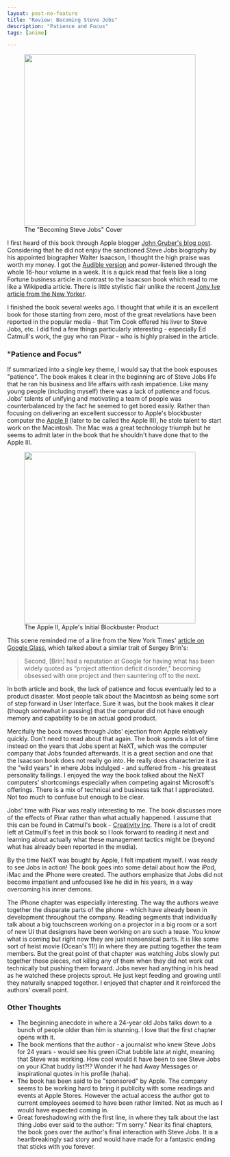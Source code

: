 ```yaml
---
layout: post-no-feature
title: "Review: Becoming Steve Jobs"
description: "Patience and Focus"
tags: [anime]

---
```


<figure>
	<img src='http://ecx.images-amazon.com/images/I/51ElL7TAKnL._SX258_BO1,204,203,200_.jpg' style='width: 400px'>
	<figcaption>The "Becoming Steve Jobs" Cover</figcaption>
</figure>	

I first heard of this book through Apple blogger [John Gruber's blog post](http://daringfireball.net/linked/2015/03/02/becoming-steve-jobs). Considering that he did not enjoy the sanctioned Steve Jobs biography by his appointed biographer Walter Isaacson, I thought the high praise was worth my money. I got the [Audible version](http://www.audible.com/pd/Bios-Memoirs/Becoming-Steve-Jobs-Audiobook/B00R8HJRZM/ref=a_search_c4_1_1_srTtl?qid=1428247846&sr=1-1) and power-listened through the whole 16-hour volume in a week. It is a quick read that feels like a long Fortune business article in contrast to the Isaacson book which read to me like a Wikipedia article. There is little stylistic flair unlike the recent [Jony Ive article from the New Yorker](http://www.newyorker.com/magazine/2015/02/23/shape-things-come). 

I finished the book several weeks ago. I thought that while it is an excellent book for those starting from zero, most of the great revelations have been reported in the popular media - that Tim Cook offered his liver to Steve Jobs, etc. I did find a few things particularly interesting - especially Ed Catmull's work, the guy who ran Pixar - who is highly praised in the article. 

### "Patience and Focus"

If summarized into a single key theme, I would say that the book espouses "patience". The book makes it clear in the beginning arc of Steve Jobs life that he ran his business and life affairs with rash impatience. Like many young people (including myself) there was a lack of patience and focus. Jobs' talents of unifying and motivating a team of people was counterbalanced by the fact he seemed to get bored easily. Rather than focusing on delivering an excellent successor to Apple's blockbuster computer the [Apple II](http://en.wikipedia.org/wiki/Apple_II) (later to be called the Apple III), he stole talent to start work on the Macintosh. The Mac was a great technology triumph but he seems to admit later in the book that he shouldn't have done that to the Apple III. 

<figure>
	<img src='http://upload.wikimedia.org/wikipedia/commons/7/7e/Apple_II_IMG_4212.jpg' style='width: 400px'>
	<figcaption>The Apple II, Apple's Initial Blockbuster Product</figcaption>
</figure>	

This scene reminded me of a line from the New York Times' [article on Google Glass](http://www.nytimes.com/2015/02/05/style/why-google-glass-broke.html), which talked about a similar trait of Sergey Brin's: 

>Second, [Brin] had a reputation at Google for having what has been widely quoted as “project attention deficit disorder,” becoming obsessed with one project and then sauntering off to the next. 

In both article and book, the lack of patience and focus eventually led to a product disaster. Most people talk about the Macintosh as being some sort of step forward in User Interface. Sure it was, but the book makes it clear (though somewhat in passing) that the computer did not have enough memory and capability to be an actual good product.

Mercifully the book moves through Jobs' ejection from Apple relatively quickly. Don't need to read about that again. The book spends a lot of time instead on the years that Jobs spent at NeXT, which was the computer company that Jobs founded afterwards. It is a great section and one that the Isaacson book does not really go into. He really does characterize it as the "wild years" in where Jobs indulged - and suffered from - his greatest personality failings. I enjoyed the way the book talked about the NeXT computers' shortcomings especially when competing against Microsoft's offerings. There is a mix of technical and business talk that I appreciated. Not too much to confuse but enough to be clear. 

Jobs' time with Pixar was really interesting to me. The book discusses more of the effects of Pixar rather than what actually happened. I assume that this can be found in Catmull's book - [Creativity Inc](http://www.amazon.com/Creativity-Inc-Overcoming-Unseen-Inspiration/dp/0812993012/ref=sr_1_1). There is a lot of credit left at Catmull's feet in this book so I look forward to reading it next and learning about actually what these management tactics might be (beyond what has already been reported in the media).

By the time NeXT was bought by Apple, I felt impatient myself. I was ready to see Jobs in action! The book goes into some detail about how the iPod, iMac and the iPhone were created. The authors emphasize that Jobs did not become impatient and unfocused like he did in his years, in a way overcoming his inner demons. 

The iPhone chapter was especially interesting. The way the authors weave together the disparate parts of the phone - which have already been in development throughout the company. Reading segments that individually talk about a big touchscreen working on a projector in a big room or a sort of new UI that designers have been working on are such a tease. You know what is coming but right now they are just nonsensical parts. It is like some sort of heist movie (Ocean's 11!) in where they are putting together the team members. But the great point of that chapter was watching Jobs slowly put together those pieces, not killing any of them when they did not work out technically but pushing them forward. Jobs never had anything in his head as he watched these projects sprout. He just kept feeding and growing until they naturally snapped together. I enjoyed that chapter and it reinforced the authors' overall point. 

### Other Thoughts

* The beginning anecdote in where a 24-year old Jobs talks down to a bunch of people older than him is stunning. I love that the first chapter opens with it. 
* The book mentions that the author - a journalist who knew Steve Jobs for 24 years - would see his green iChat bubble late at night, meaning that Steve was working. How cool would it have been to see Steve Jobs on your iChat buddy list?!? Wonder if he had Away Messages or inspirational quotes in his profile (haha). 
* The book has been said to be "sponsored" by Apple. The company seems to be working hard to bring it publicity with some readings and events at Apple Stores. However the actual access the author got to current employees seemed to have been rather limited. Not as much as I would have expected coming in. 
* Great foreshadowing with the first line, in where they talk about the last thing Jobs ever said to the author: "I'm sorry." Near its final chapters, the book goes over the author's final interaction with Steve Jobs. It is a heartbreakingly sad story and would have made for a fantastic ending that sticks with you forever.